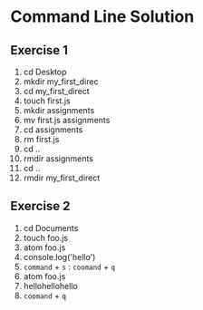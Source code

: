 # Command Line Solution

## Exercise 1
1. cd Desktop 
2. mkdir my_first_direc
3. cd my_first_direct
4. touch first.js
5. mkdir assignments
6. mv first.js assignments
7. cd assignments
8. rm first.js
9. cd ..
10. rmdir assignments
11. cd .. 
12. rmdir my_first_direct

## Exercise 2 
1. cd Documents
2. touch foo.js
3. atom foo.js
4. console.log('hello')
5. `command` + `s` :  `coomand` + `q`
6. atom foo.js
7. hellohellohello
8. `coomand` + `q`
